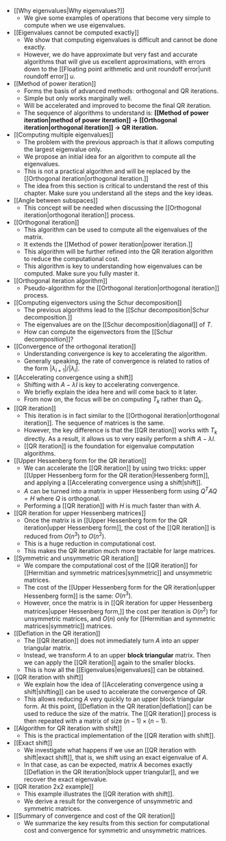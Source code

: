 - [[Why eigenvalues|Why eigenvalues?]]
	- We give some examples of operations that become very simple to compute when we use eigenvalues.
- [[Eigenvalues cannot be computed exactly]]
	- We show that computing eigenvalues is difficult and cannot be done exactly.
	- However, we do have approximate but very fast and accurate algorithms that will give us excellent approximations, with errors down to the [[Floating point arithmetic and unit roundoff error|unit roundoff error]] $u$.
- [[Method of power iteration]]
	- Forms the basis of advanced methods: orthogonal and QR iterations.
	- Simple but only works marginally well.
	- Will be accelerated and improved to become the final QR iteration.
	- The sequence of algorithms to understand is: **[[Method of power iteration|method of power iteration]] → [[Orthogonal iteration|orthogonal iteration]] → QR iteration.**
- [[Computing multiple eigenvalues]]
	- The problem with the previous approach is that it allows computing the largest eigenvalue only.
	- We propose an initial idea for an algorithm to compute all the eigenvalues.
	- This is not a practical algorithm and will be replaced by the [[Orthogonal iteration|orthogonal iteration.]]
	- The idea from this section is critical to understand the rest of this chapter. Make sure you understand all the steps and the key ideas.
- [[Angle between subspaces]]
	- This concept will be needed when discussing the [[Orthogonal iteration|orthogonal iteration]] process.
- [[Orthogonal iteration]]
	- This algorithm can be used to compute all the eigenvalues of the matrix.
	- It extends the [[Method of power iteration|power iteration.]]
	- This algorithm will be further refined into the QR iteration algorithm to reduce the computational cost.
	- This algorithm is key to understanding how eigenvalues can be computed. Make sure you fully master it.
- [[Orthogonal iteration algorithm]]
	- Pseudo-algorithm for the [[Orthogonal iteration|orthogonal iteration]] process.
- [[Computing eigenvectors using the Schur decomposition]]
	- The previous algorithms lead to the [[Schur decomposition|Schur decomposition.]]
	- The eigenvalues are on the [[Schur decomposition|diagonal]] of $T$.
	- How can compute the eigenvectors from the [[Schur decomposition]]?
- [[Convergence of the orthogonal iteration]]
	- Understanding convergence is key to accelerating the algorithm.
	- Generally speaking, the rate of convergence is related to ratios of the form $|\lambda_{i+1}|/|\lambda_i|$.
- [[Accelerating convergence using a shift]]
	- Shifting with $A - \lambda I$ is key to accelerating convergence.
	- We briefly explain the idea here and will come back to it later.
	- From now on, the focus will be on computing $T_k$ rather than $Q_k$.
- [[QR iteration]]
	- This iteration is in fact similar to the [[Orthogonal iteration|orthogonal iteration]]. The sequence of matrices is the same.
	- However, the key difference is that the [[QR iteration]] works with $T_k$ directly. As a result, it allows us to very easily perform a shift $A - \lambda I$.
	- [[QR iteration]] is the foundation for eigenvalue computation algorithms.
- [[Upper Hessenberg form for the QR iteration]]
	- We can accelerate the [[QR iteration]] by using two tricks: upper [[Upper Hessenberg form for the QR iteration|Hessenberg form]], and applying a [[Accelerating convergence using a shift|shift]].
	- $A$ can be turned into a matrix in upper Hessenberg form using $Q^T A Q = H$ where $Q$ is orthogonal.
	- Performing a [[QR iteration]] with $H$ is much faster than with $A$.
- [[QR iteration for upper Hessenberg matrices]]
	- Once the matrix is in [[Upper Hessenberg form for the QR iteration|upper Hessenberg form]], the cost of the [[QR iteration]] is reduced from $O(n^3)$ to $O(n^2)$.
	- This is a huge reduction in computational cost.
	- This makes the QR iteration much more tractable for large matrices.
- [[Symmetric and unsymmetric QR iteration]]
	- We compare the computational cost of the [[QR iteration]] for [[Hermitian and symmetric matrices|symmetric]] and unsymmetric matrices.
	-  The cost of the [[Upper Hessenberg form for the QR iteration|upper Hessenberg form]] is the same: $O(n^3)$.
	- However, once the matrix is in [[QR iteration for upper Hessenberg matrices|upper Hessenberg form,]] the cost per iteration is $O(n^2)$ for unsymmetric matrices, and $O(n)$ only for [[Hermitian and symmetric matrices|symmetric]] matrices.
- [[Deflation in the QR iteration]]
	- The [[QR iteration]] does not immediately turn $A$ into an upper triangular matrix.
	- Instead, we transform $A$ to an upper **block triangular** matrix. Then we can apply the [[QR iteration]] again to the smaller blocks.
	- This is how all the [[Eigenvalues|eigenvalues]] can be obtained.
- [[QR iteration with shift]]
	- We explain how the idea of [[Accelerating convergence using a shift|shifting]] can be used to accelerate the convergence of QR.
	- This allows reducing $A$ very quickly to an upper block triangular form. At this point, [[Deflation in the QR iteration|deflation]] can be used to reduce the size of the matrix. The [[QR iteration]] process is then repeated with a matrix of size $(n-1) \times (n-1)$.
- [[Algorithm for QR iteration with shift]]
	- This is the practical implementation of the [[QR iteration with shift]].
- [[Exact shift]]
	- We investigate what happens if we use an [[QR iteration with shift|exact shift]], that is, we shift using an exact eigenvalue of $A$.
	- In that case, as can be expected, matrix $A$ becomes exactly [[Deflation in the QR iteration|block upper triangular]], and we recover the exact eigenvalue.
- [[QR iteration 2x2 example]]
	- This example illustrates the [[QR iteration with shift]].
	- We derive a result for the convergence of unsymmetric and symmetric matrices.
- [[Summary of convergence and cost of the QR iteration]]
	- We summarize the key results from this section for computational cost and convergence for symmetric and unsymmetric matrices.